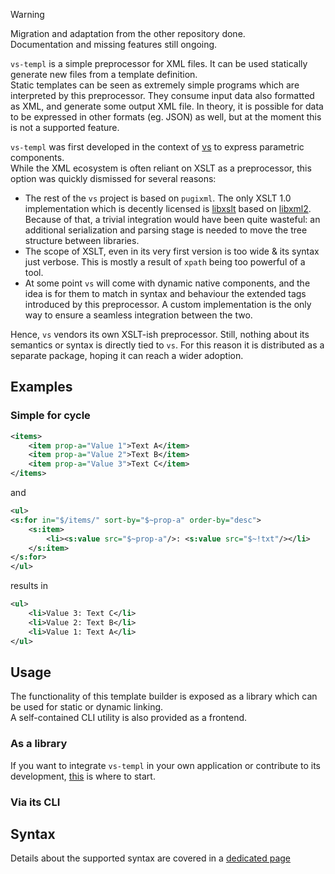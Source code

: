 > [!WARNING]  
> Migration and adaptation from the other repository done.  
> Documentation and missing features still ongoing.

`vs-templ` is a simple preprocessor for XML files. It can be used statically generate new files from a template definition.  
Static templates can be seen as extremely simple programs which are interpreted by this preprocessor. They consume input data also formatted as XML, and generate some output XML file. In theory, it is possible for data to be expressed in other formats (eg. JSON) as well, but at the moment this is not a supported feature.

`vs-templ` was first developed in the context of [vs](https://github.com/karurochori/vs-fltk) to express parametric components.  
While the XML ecosystem is often reliant on XSLT as a preprocessor, this option was quickly dismissed for several reasons:

- The rest of the `vs` project is based on `pugixml`. The only XSLT 1.0 implementation which is decently licensed is [libxslt](https://gitlab.gnome.org/GNOME/libxslt) based on [libxml2](https://gitlab.gnome.org/GNOME/libxml2).  
  Because of that, a trivial integration would have been quite wasteful: an additional serialization and parsing stage is needed to move the tree structure between libraries.
- The scope of XSLT, even in its very first version is too wide & its syntax just verbose. This is mostly a result of `xpath` being too powerful of a tool.
- At some point `vs` will come with dynamic native components, and the idea is for them to match in syntax and behaviour the extended tags introduced by this preprocessor. A custom implementation is the only way to ensure a seamless integration between the two.

Hence, `vs` vendors its own XSLT-ish preprocessor. Still, nothing about its semantics or syntax is directly tied to `vs`. For this reason it is distributed as a separate package, hoping it can reach a wider adoption.

## Examples

### Simple for cycle
```xml
<items>
    <item prop-a="Value 1">Text A</item>
    <item prop-a="Value 2">Text B</item>
    <item prop-a="Value 3">Text C</item>
</items>
```

and 

```xml
<ul>
<s:for in="$/items/" sort-by="$~prop-a" order-by="desc">
    <s:item>
        <li><s:value src="$~prop-a"/>: <s:value src="$~!txt"/></li>
    </s:item>
</s:for>
</ul>
```

results in

```xml
<ul>
    <li>Value 3: Text C</li>
    <li>Value 2: Text B</li>
    <li>Value 1: Text A</li>
</ul>
```

## Usage
The functionality of this template builder is exposed as a library which can be used for static or dynamic linking.  
A self-contained CLI utility is also provided as a frontend.

### As a library
If you want to integrate `vs-templ` in your own application or contribute to its development, [this](./docs/for-developers.md) is where to start.

### Via its CLI

## Syntax
Details about the supported syntax are covered in a [dedicated page](./docs/syntax.md)